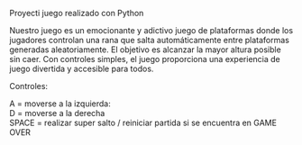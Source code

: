 Proyecti juego realizado con Python 

Nuestro juego es un emocionante y adictivo juego de plataformas donde los jugadores controlan una rana que salta automáticamente entre plataformas generadas aleatoriamente.
El objetivo es alcanzar la mayor altura posible sin caer. Con controles simples, el juego proporciona una experiencia de juego divertida y accesible para todos.

Controles:  

A = moverse a la izquierda:  
D = moverse a la derecha  
SPACE = realizar super salto / reiniciar partida si se encuentra en GAME OVER 
